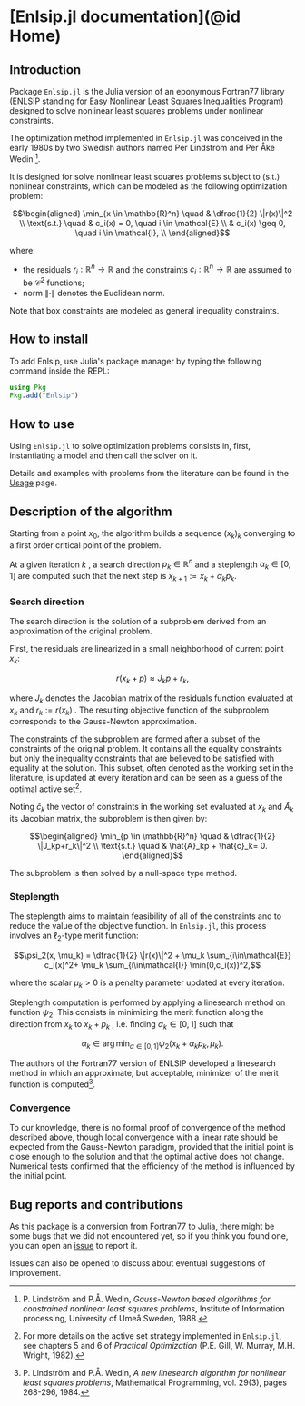 # [Enlsip.jl documentation](@id Home)

## Introduction

Package `Enlsip.jl` is the Julia version of an eponymous Fortran77 library (ENLSIP standing for Easy Nonlinear Least Squares Inequalities Program) designed to solve nonlinear least squares problems under nonlinear constraints.

The optimization method implemented in `Enlsip.jl` was conceived in the early 1980s by two Swedish authors named Per Lindström and Per Åke Wedin [^LW88].

It is designed for solve nonlinear least squares problems subject to (s.t.) nonlinear constraints, which can be modeled as the following optimization problem:

```math
\begin{aligned}
\min_{x \in \mathbb{R}^n} \quad &  \dfrac{1}{2} \|r(x)\|^2 \\
\text{s.t.} \quad & c_i(x) = 0, \quad i \in \mathcal{E} \\
& c_i(x) \geq 0, \quad i \in \mathcal{I}, \\
\end{aligned}
```

where:

* the residuals $r_i:\mathbb{R}^n\rightarrow\mathbb{R}$ and the constraints $c_i:\mathbb{R}^n\rightarrow\mathbb{R}$ are assumed to be $\mathcal{C}^2$ functions;
* norm $\|\cdot\|$ denotes the Euclidean norm.

Note that box constraints are modeled as general inequality constraints.

## How to install

To add Enlsip, use Julia's package manager by typing the following command inside the REPL:

```julia
using Pkg
Pkg.add("Enlsip")
```

## How to use

Using `Enlsip.jl` to solve optimization problems consists in, first, instantiating a model and then call the solver on it.

Details and examples with problems from the literature can be found in the [Usage](@ref) page.

## Description of the algorithm

Starting from a point $x_0$, the algorithm builds a sequence $(x_k)_k$ converging to a first order critical point of the problem.

At a given iteration $k$ , a search direction $p_k\in\mathbb{R}^n$ and a steplength $\alpha_k\in[0,1]$ are computed such that the next step is $x_{k+1}:=x_k+\alpha_kp_k$.

### Search direction

The search direction is the solution of a subproblem derived from an approximation of the original problem.

First, the residuals are linearized in a small neighborhood of current point $x_k$:

$$r(x_k+p)\approx J_kp+r_k,$$

where $J_k$ denotes the Jacobian matrix of the residuals function evaluated at $x_k$ and $r_k:=r(x_k)$ . The resulting objective function of the subproblem corresponds to the Gauss-Newton approximation.

The constraints of the subproblem are formed after a subset of the constraints of the original problem. It contains all the equality constraints but only the inequality constraints that are believed to be satisfied with equality at the solution. This subset, often denoted as the working set in the literature, is updated at every iteration and can be seen as a guess of the optimal active set[^2].

Noting $\hat{c}_k$ the vector of constraints in the working set evaluated at $x_k$ and $\hat{A}_k$ its Jacobian matrix, the subproblem is then given by:

```math
\begin{aligned}
\min_{p \in \mathbb{R}^n} \quad &  \dfrac{1}{2} \|J_kp+r_k\|^2 \\
\text{s.t.} \quad & \hat{A}_kp + \hat{c}_k= 0.
\end{aligned}
```

The subproblem is then solved by a null-space type method.

### Steplength

The steplength aims to maintain feasibility  of all of the constraints and to reduce the value of the objective function. In `Enlsip.jl`, this process involves an $\ell_2$-type merit function:

$$\psi_2(x, \mu_k) = \dfrac{1}{2} \|r(x)\|^2 +  \mu_k \sum_{i\in\mathcal{E}} c_i(x)^2+  \mu_k \sum_{i\in\mathcal{I}}  \min(0,c_i(x))^2,$$

where the scalar $\mu_k > 0$ is a penalty parameter updated at every iteration.

Steplength computation is performed by applying a linesearch method on function $\psi_2$. This consists in minimizing the merit function along the direction from $x_k$ to $x_k+p_k$ , i.e. finding $\alpha_k\in[0,1]$ such that

$$\alpha_k \in \arg\min_{\alpha \in [0,1]} \psi_2(x_k+\alpha_kp_k, \mu_k).$$

The authors of the Fortran77 version of ENLSIP developed a linesearch method in which an approximate, but acceptable, minimizer of the merit function is computed[^LW84].

### Convergence

To our knowledge, there is no formal proof of convergence of the method described above, though local convergence with a linear rate should be expected from the Gauss-Newton paradigm, provided that the initial point is close enough to the solution and that the optimal active does not change. Numerical tests confirmed that the efficiency of the method is influenced by the initial point.

## Bug reports and contributions

As this package is a conversion from Fortran77 to Julia, there might be some bugs that we did not encountered yet, so if you think you found one, you can open an [issue](https://github.com/UncertainLab/Enlsip.jl/issues) to report it.

Issues can also be opened to discuss about eventual suggestions of improvement.

[^LW88]: P. Lindström and P.Å. Wedin, *Gauss-Newton based algorithms for constrained nonlinear least squares problems*, Institute of Information processing, University of Umeå Sweden, 1988.

[^2]: For more details on the active set strategy implemented in `Enlsip.jl`, see chapters 5 and 6 of *Practical Optimization* (P.E. Gill, W. Murray, M.H. Wright, 1982).

[^LW84]: P. Lindström and P.Å. Wedin, *A new linesearch algorithm for nonlinear least squares problems*, Mathematical Programming, vol. 29(3), pages 268-296, 1984.
